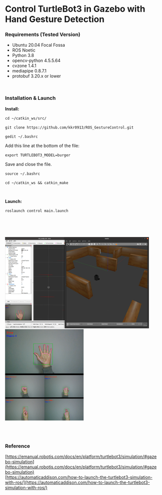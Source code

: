 # Control TurtleBot3 in Gazebo with Hand Gesture Detection #


### Requirements (Tested Version) ###
* Ubuntu 20.04 Focal Fossa  
* ROS Noetic  
* Python 3.8  
* opencv-python 4.5.5.64  
* cvzone 1.4.1  
* mediapipe 0.8.7.1  
* protobuf 3.20.x or lower

<br/>

### Installation & Launch ###
**Install:**
```
cd ~/catkin_ws/src/
```
```
git clone https://github.com/kkr0913/ROS_GestureControl.git
```
```
gedit ~/.bashrc
```
Add this line at the bottom of the file:
```
export TURTLEBOT3_MODEL=burger
```
Save and close the file.
```
source ~/.bashrc
```
```
cd ~/catkin_ws && catkin_make
```

<br/>

**Launch:**
```
roslaunch control main.launch
```

<br/><br/><br/>

<p float="left">
  <img src="/image/screenshot.png" height="300" />
  &nbsp;
  <img src="/image/hand.png" height="300" /> 
</p>

<br/><br/>

### Reference ###
[https://emanual.robotis.com/docs/en/platform/turtlebot3/simulation/#gazebo-simulation](https://emanual.robotis.com/docs/en/platform/turtlebot3/simulation/#gazebo-simulation)  
[https://automaticaddison.com/how-to-launch-the-turtlebot3-simulation-with-ros/](https://automaticaddison.com/how-to-launch-the-turtlebot3-simulation-with-ros/)
